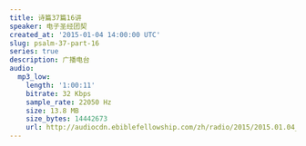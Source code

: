 ```yaml
---
title: 诗篇37篇16讲
speaker: 电子圣经团契
created_at: '2015-01-04 14:00:00 UTC'
slug: psalm-37-part-16
series: true
description: 广播电台
audio:
  mp3_low:
    length: '1:00:11'
    bitrate: 32 Kbps
    sample_rate: 22050 Hz
    size: 13.8 MB
    size_bytes: 14442673
    url: http://audiocdn.ebiblefellowship.com/zh/radio/2015/2015.01.04_EBF_-_Psalm_37_Part_16.mp3
---
```

